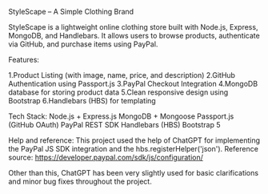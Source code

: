 StyleScape – A Simple Clothing Brand

StyleScape is a lightweight online clothing store built with Node.js, Express, MongoDB, and Handlebars. It allows users to browse products, authenticate via GitHub, and purchase items using PayPal.

Features:

1.Product Listing (with image, name, price, and description)
2.GitHub Authentication using Passport.js
3.PayPal Checkout Integration
4.MongoDB database for storing product data
5.Clean responsive design using Bootstrap
6.Handlebars (HBS) for templating

Tech Stack:
Node.js + Express.js
MongoDB + Mongoose
Passport.js (GitHub OAuth)
PayPal REST SDK
Handlebars (HBS)
Bootstrap 5

Help and reference:
This project used the help of ChatGPT for implementing the PayPal JS SDK integration and the hbs.registerHelper('json').
Reference source: https://developer.paypal.com/sdk/js/configuration/

Other than this, ChatGPT has been very slightly used for basic clarifications and minor bug fixes throughout the project.
